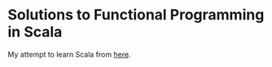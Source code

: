 # Solutions to Functional Programming in Scala

My attempt to learn Scala from [here](https://www.manning.com/books/functional-programming-in-scala).
